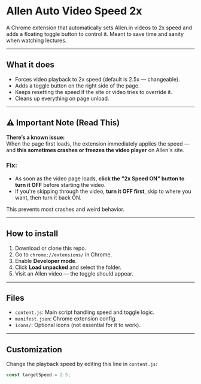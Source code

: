# Allen Auto Video Speed 2x

A Chrome extension that automatically sets Allen.in videos to 2x speed and adds a floating toggle button to control it. Meant to save time and sanity when watching lectures.

---

## What it does

- Forces video playback to 2x speed (default is 2.5x — changeable).
- Adds a toggle button on the right side of the page.
- Keeps resetting the speed if the site or video tries to override it.
- Cleans up everything on page unload.

---

## ⚠️ Important Note (Read This)

**There’s a known issue:**  
When the page first loads, the extension immediately applies the speed — and **this sometimes crashes or freezes the video player** on Allen's site.

### Fix:
- As soon as the video page loads, **click the "2x Speed ON" button to turn it OFF** before starting the video.
- If you're skipping through the video, **turn it OFF first**, skip to where you want, then turn it back ON.

This prevents most crashes and weird behavior.

---

## How to install

1. Download or clone this repo.
2. Go to `chrome://extensions/` in Chrome.
3. Enable **Developer mode**.
4. Click **Load unpacked** and select the folder.
5. Visit an Allen video — the toggle should appear.

---

## Files

- `content.js`: Main script handling speed and toggle logic.
- `manifest.json`: Chrome extension config.
- `icons/`: Optional icons (not essential for it to work).

---

## Customization

Change the playback speed by editing this line in `content.js`:
```js
const targetSpeed = 2.5;
